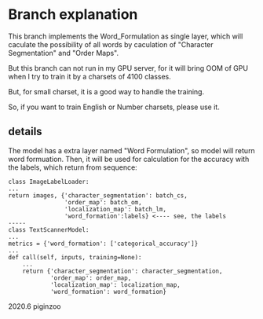 # Branch explanation

This branch implements the Word_Formulation as single layer, 
which will caculate the possibility of all words by caculation of "Character Segmentation" and "Order Maps".

But this branch can not run in my GPU server, for it will bring OOM of GPU when I try to train it by a charsets of 4100 classes.

But, for small charset, it is a good way to handle the training.

So, if you want to train English or Number charsets, please use it.

## details

The model has a extra layer named "Word Formulation", so model will return word formuation. 
Then, it will be used for calculation for the accuracy with the labels,
which return from sequence:

```text
class ImageLabelLoader:
...
return images, {'character_segmentation': batch_cs,
                'order_map': batch_om,
                'localization_map': batch_lm,
                'word_formation':labels} <---- see, the labels
-----
class TextScannerModel:
...
metrics = {'word_formation': ['categorical_accuracy']}
...
def call(self, inputs, training=None):
    ...
    return {'character_segmentation': character_segmentation,
            'order_map': order_map,
            'localization_map': localization_map,
            'word_formation': word_formation}
```  

2020.6 piginzoo